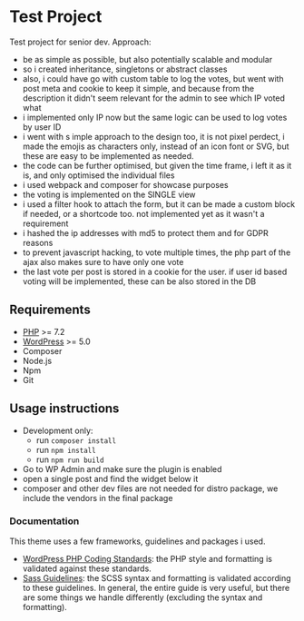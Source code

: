 # Test Project

Test project for senior dev.
Approach:
- be as simple as possible, but also potentially scalable and modular
- so i created inheritance, singletons or abstract classes
- also, i could have go with custom table to log the votes, but went with post meta and cookie to keep it simple, and because from the description it didn't seem relevant for the admin to see which IP voted what
- i implemented only IP now but the same logic can be used to log votes by user ID
- i went with s imple approach to the design too, it is not pixel perdect, i made the emojis as characters only, instead of an icon font or SVG, but these are easy to be implemented as needed.
- the code can be further optimised, but given the time frame, i left it as it is, and only optimised the individual files
- i used webpack and composer for showcase purposes
- the voting is implemented on the SINGLE view
- i used a filter hook to attach the form, but it can be made a custom block if needed, or a shortcode too. not implemented yet as it wasn't a requirement
- i hashed the ip addresses with md5 to protect them and for GDPR reasons
- to prevent javascript hacking, to vote multiple times, the php part of the ajax also makes sure to have only one vote
- the last vote per post is stored in a cookie for the user. if user id based voting will be implemented, these can be also stored in the DB

## Requirements

- [PHP](http://php.net/) >= 7.2
- [WordPress](https://wordpress.org/) >= 5.0
- Composer
- Node.js
- Npm
- Git

## Usage instructions
- Development only:
  - run `composer install`
  - run `npm install`
  - run `npm run build`
- Go to WP Admin and make sure the plugin is enabled
- open a single post and find the widget below it
- composer and other dev files are not needed for distro package, we include the vendors in the final package

### Documentation

This theme uses a few frameworks, guidelines and packages i used.

- [WordPress PHP Coding Standards](https://make.wordpress.org/core/handbook/best-practices/coding-standards/php/): the
  PHP style and formatting is validated against these standards.
- [Sass Guidelines](https://sass-guidelin.es/): the SCSS syntax and formatting is validated according to these
  guidelines. In general, the entire guide is very useful, but there are some things we handle differently (excluding
  the syntax and formatting).
